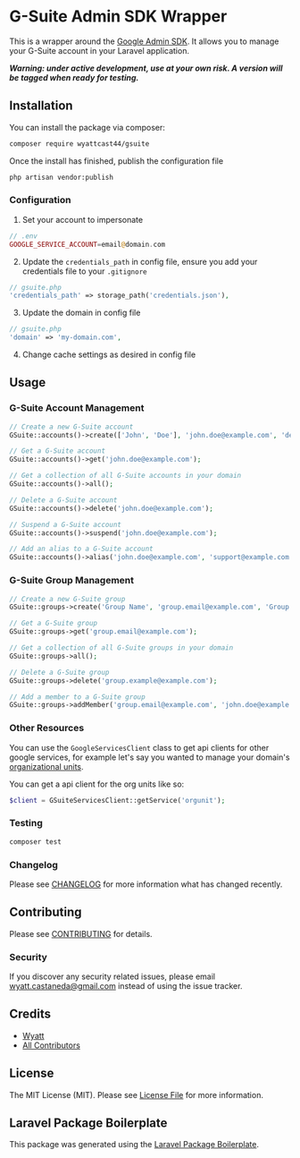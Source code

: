 # G-Suite Admin SDK Wrapper

<!-- [![Latest Version on Packagist](https://img.shields.io/packagist/v/wyattcast44/gsuite.svg?style=flat-square)](https://packagist.org/packages/wyattcast44/gsuite) -->

<!--
[![Build Status](https://img.shields.io/travis/wyattcast44/gsuite/master.svg?style=flat-square)](https://travis-ci.org/wyattcast44/gsuite)
[![Quality Score](https://img.shields.io/scrutinizer/g/wyattcast44/gsuite.svg?style=flat-square)](https://scrutinizer-ci.com/g/wyattcast44/gsuite)
[![Total Downloads](https://img.shields.io/packagist/dt/wyattcast44/gsuite.svg?style=flat-square)](https://packagist.org/packages/wyattcast44/gsuite) -->

This is a wrapper around the
[Google Admin SDK](https://developers.google.com/admin-sdk/). It allows you to
manage your G-Suite account in your Laravel application.

**_Warning: under active development, use at your own risk. A version will be
tagged when ready for testing._**

## Installation

You can install the package via composer:

```bash
composer require wyattcast44/gsuite
```

Once the install has finished, publish the configuration file

```bash
php artisan vendor:publish
```

### Configuration

1. Set your account to impersonate

```php
// .env
GOOGLE_SERVICE_ACCOUNT=email@domain.com
```

2. Update the `credentials_path` in config file, ensure you add your credentials
   file to your `.gitignore`

```php
// gsuite.php
'credentials_path' => storage_path('credentials.json'),
```

3. Update the domain in config file

```php
// gsuite.php
'domain' => 'my-domain.com',
```

4. Change cache settings as desired in config file

## Usage

### G-Suite Account Management

```php
// Create a new G-Suite account
GSuite::accounts()->create(['John', 'Doe'], 'john.doe@example.com', 'default-password');

// Get a G-Suite account
GSuite::accounts()->get('john.doe@example.com');

// Get a collection of all G-Suite accounts in your domain
GSuite::accounts()->all();

// Delete a G-Suite account
GSuite::accounts()->delete('john.doe@example.com');

// Suspend a G-Suite account
GSuite::accounts()->suspend('john.doe@example.com');

// Add an alias to a G-Suite account
GSuite::accounts()->alias('john.doe@example.com', 'support@example.com');
```

### G-Suite Group Management

```php
// Create a new G-Suite group
GSuite::groups->create('Group Name', 'group.email@example.com', 'Group description');

// Get a G-Suite group
GSuite::groups->get('group.email@example.com');

// Get a collection of all G-Suite groups in your domain
GSuite::groups->all();

// Delete a G-Suite group
GSuite::groups->delete('group.example@example.com');

// Add a member to a G-Suite group
GSuite::groups->addMember('group.email@example.com', 'john.doe@example.com');
```

### Other Resources

You can use the `GoogleServicesClient` class to get api clients for other google
services, for example let's say you wanted to manage your domain's
[organizational units](https://developers.google.com/admin-sdk/directory/v1/guides/manage-org-units).

You can get a api client for the org units like so:

```php
$client = GSuiteServicesClient::getService('orgunit');
```

### Testing

```bash
composer test
```

### Changelog

Please see [CHANGELOG](CHANGELOG.md) for more information what has changed
recently.

## Contributing

Please see [CONTRIBUTING](CONTRIBUTING.md) for details.

### Security

If you discover any security related issues, please email
wyatt.castaneda@gmail.com instead of using the issue tracker.

## Credits

-   [Wyatt](https://github.com/wyattcast44)
-   [All Contributors](../../contributors)

## License

The MIT License (MIT). Please see [License File](LICENSE.md) for more
information.

## Laravel Package Boilerplate

This package was generated using the
[Laravel Package Boilerplate](https://laravelpackageboilerplate.com).
